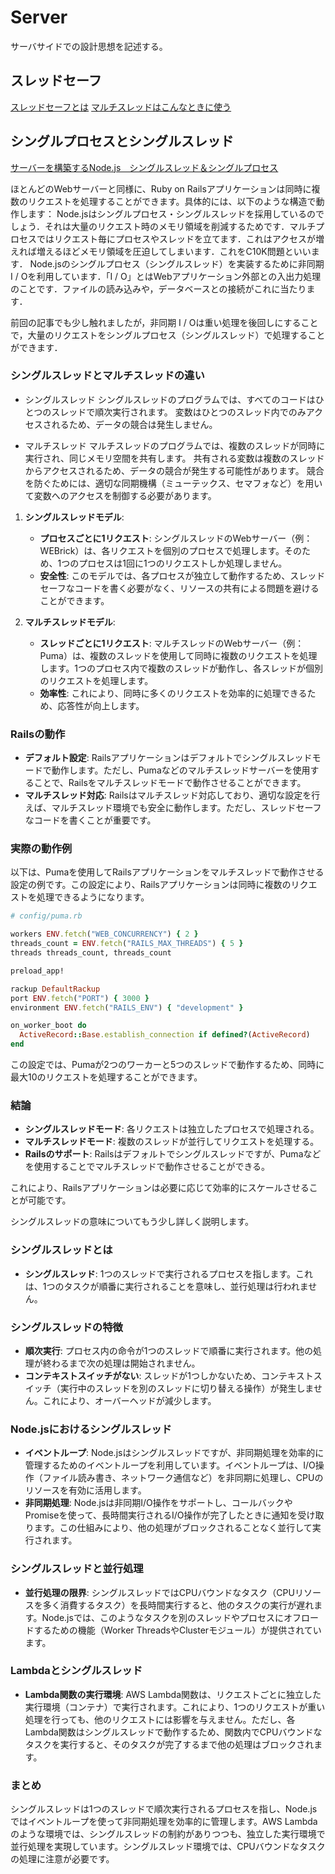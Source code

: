 # Server

サーバサイドでの設計思想を記述する。

## スレッドセーフ

[スレッドセーフとは](https://www.divx.co.jp/media/techblog-220627)
[マルチスレッドはこんなときに使う](https://atmarkit.itmedia.co.jp/ait/articles/0503/12/news025.html)

## シングルプロセスとシングルスレッド

[サーバーを構築するNode.js　シングルスレッド＆シングルプロセス](https://tamotech.blog/2020/07/15/node-single-thread/#google_vignette)

ほとんどのWebサーバーと同様に、Ruby on Railsアプリケーションは同時に複数のリクエストを処理することができます。具体的には、以下のような構造で動作します：
Node.jsはシングルプロセス・シングルスレッドを採用しているのでしょう．それは大量のリクエスト時のメモリ領域を削減するためです．マルチプロセスではリクエスト毎にプロセスやスレッドを立てます．これはアクセスが増えれば増えるほどメモリ領域を圧迫してしまいます．これをC10K問題といいます．
Node.jsのシングルプロセス（シングルスレッド）を実装するために非同期 I / Oを利用しています．「I / O」とはWebアプリケーション外部との入出力処理のことです．ファイルの読み込みや，データベースとの接続がこれに当たります．

前回の記事でも少し触れましたが，非同期 I / Oは重い処理を後回しにすることで，大量のリクエストをシングルプロセス（シングルスレッド）で処理することができます．

### シングルスレッドとマルチスレッドの違い

- シングルスレッド
シングルスレッドのプログラムでは、すべてのコードはひとつのスレッドで順次実行されます。
変数はひとつのスレッド内でのみアクセスされるため、データの競合は発生しません。

- マルチスレッド
マルチスレッドのプログラムでは、複数のスレッドが同時に実行され、同じメモリ空間を共有します。
共有される変数は複数のスレッドからアクセスされるため、データの競合が発生する可能性があります。
競合を防ぐためには、適切な同期機構（ミューテックス、セマフォなど）を用いて変数へのアクセスを制御する必要があります。

1. **シングルスレッドモデル**:
   - **プロセスごとに1リクエスト**: シングルスレッドのWebサーバー（例：WEBrick）は、各リクエストを個別のプロセスで処理します。そのため、1つのプロセスは1回に1つのリクエストしか処理しません。
   - **安全性**: このモデルでは、各プロセスが独立して動作するため、スレッドセーフなコードを書く必要がなく、リソースの共有による問題を避けることができます。

2. **マルチスレッドモデル**:
   - **スレッドごとに1リクエスト**: マルチスレッドのWebサーバー（例：Puma）は、複数のスレッドを使用して同時に複数のリクエストを処理します。1つのプロセス内で複数のスレッドが動作し、各スレッドが個別のリクエストを処理します。
   - **効率性**: これにより、同時に多くのリクエストを効率的に処理できるため、応答性が向上します。

### Railsの動作

- **デフォルト設定**: Railsアプリケーションはデフォルトでシングルスレッドモードで動作します。ただし、Pumaなどのマルチスレッドサーバーを使用することで、Railsをマルチスレッドモードで動作させることができます。
- **マルチスレッド対応**: Railsはマルチスレッド対応しており、適切な設定を行えば、マルチスレッド環境でも安全に動作します。ただし、スレッドセーフなコードを書くことが重要です。

### 実際の動作例

以下は、Pumaを使用してRailsアプリケーションをマルチスレッドで動作させる設定の例です。この設定により、Railsアプリケーションは同時に複数のリクエストを処理できるようになります。

```ruby
# config/puma.rb

workers ENV.fetch("WEB_CONCURRENCY") { 2 }
threads_count = ENV.fetch("RAILS_MAX_THREADS") { 5 }
threads threads_count, threads_count

preload_app!

rackup DefaultRackup
port ENV.fetch("PORT") { 3000 }
environment ENV.fetch("RAILS_ENV") { "development" }

on_worker_boot do
  ActiveRecord::Base.establish_connection if defined?(ActiveRecord)
end
```

この設定では、Pumaが2つのワーカーと5つのスレッドで動作するため、同時に最大10のリクエストを処理することができます。

### 結論

- **シングルスレッドモード**: 各リクエストは独立したプロセスで処理される。
- **マルチスレッドモード**: 複数のスレッドが並行してリクエストを処理する。
- **Railsのサポート**: Railsはデフォルトでシングルスレッドですが、Pumaなどを使用することでマルチスレッドで動作させることができる。

これにより、Railsアプリケーションは必要に応じて効率的にスケールさせることが可能です。


シングルスレッドの意味についてもう少し詳しく説明します。

### シングルスレッドとは
- **シングルスレッド**: 1つのスレッドで実行されるプロセスを指します。これは、1つのタスクが順番に実行されることを意味し、並行処理は行われません。

### シングルスレッドの特徴
- **順次実行**: プロセス内の命令が1つのスレッドで順番に実行されます。他の処理が終わるまで次の処理は開始されません。
- **コンテキストスイッチがない**: スレッドが1つしかないため、コンテキストスイッチ（実行中のスレッドを別のスレッドに切り替える操作）が発生しません。これにより、オーバーヘッドが減少します。

### Node.jsにおけるシングルスレッド
- **イベントループ**: Node.jsはシングルスレッドですが、非同期処理を効率的に管理するためのイベントループを利用しています。イベントループは、I/O操作（ファイル読み書き、ネットワーク通信など）を非同期に処理し、CPUのリソースを有効に活用します。
- **非同期処理**: Node.jsは非同期I/O操作をサポートし、コールバックやPromiseを使って、長時間実行されるI/O操作が完了したときに通知を受け取ります。この仕組みにより、他の処理がブロックされることなく並行して実行されます。

### シングルスレッドと並行処理
- **並行処理の限界**: シングルスレッドではCPUバウンドなタスク（CPUリソースを多く消費するタスク）を長時間実行すると、他のタスクの実行が遅れます。Node.jsでは、このようなタスクを別のスレッドやプロセスにオフロードするための機能（Worker ThreadsやClusterモジュール）が提供されています。

### Lambdaとシングルスレッド
- **Lambda関数の実行環境**: AWS Lambda関数は、リクエストごとに独立した実行環境（コンテナ）で実行されます。これにより、1つのリクエストが重い処理を行っても、他のリクエストには影響を与えません。ただし、各Lambda関数はシングルスレッドで動作するため、関数内でCPUバウンドなタスクを実行すると、そのタスクが完了するまで他の処理はブロックされます。

### まとめ
シングルスレッドは1つのスレッドで順次実行されるプロセスを指し、Node.jsではイベントループを使って非同期処理を効率的に管理します。AWS Lambdaのような環境では、シングルスレッドの制約がありつつも、独立した実行環境で並行処理を実現しています。シングルスレッド環境では、CPUバウンドなタスクの処理に注意が必要です。
